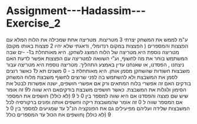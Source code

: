 # Assignment---Hadassim---Exercise_2
ע"מ לממש את המשחק יצרתי 3 מטריצות. מטריצה אחת שמכילה את  הלוח המלא עם הפצצות והמספרים ( הפצצות במקום רנדומלי, ודאגתי שלא יהיו 2 פצצות באותו מקום)
מטריצה נוספת היא מטריצה של הלוח המוצג לשחקן. היא מאותחלת ב1- -ים שבה המשתמש בוחר את מה לחשוף, וע"י השוואה למטריצה עם הפצצות אפשר לדעת האם ניצחנו , הפסדנו, או שאנחנו עדין באמצע התהליך.
מטריצה נוספת היא מטריצה עבור משבצות חשודות שהשחקן מסמן אותן. היא מאותחלת ב - 0 משנים תא ל1 כאשר רוצים לסמן את המשבצת ולא להשתמש בה
לפני שרוצים לחשוף משבצת מלוח המשחק בודקים האם זה אפשרי בלוח המתאים ורק אם אפשרי חושפים, ישנה אפשרות לבטל את הסימון ולגלות את המשבצת.
כאשר חושפים משבצת בודקיםאם היא שווה ל9 זה אומר שיש שם פצצה והפסדנו
אם היא שווה למספר בין 0 ל 9 (לא כולל) חושפים את המספר
אם המספר שווה ל 0 זה אומר שהמשבצת ריקה וחשפים אותה ופונים ברקורסיה לכל המשבצות שלידה ועליהם מפיעילים גם את הפונקציה הנ"ל עד שמגיעים למספר בין 0 ל 9 (לא כולל)
ןחושפים את הכול עד המספרים כולל















